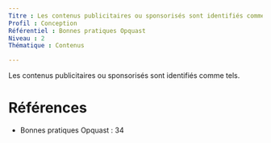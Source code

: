 ```yaml
---
Titre : Les contenus publicitaires ou sponsorisés sont identifiés comme tels.
Profil : Conception
Référentiel : Bonnes pratiques Opquast
Niveau : 2
Thématique : Contenus

---
```

Les contenus publicitaires ou sponsorisés sont identifiés comme tels.

# Références

*   Bonnes pratiques Opquast : 34